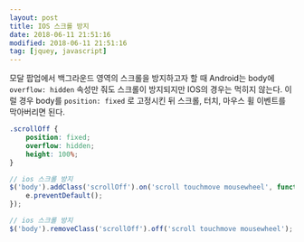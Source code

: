 ```yaml
---
layout: post
title: IOS 스크롤 방지
date: 2018-06-11 21:51:16
modified: 2018-06-11 21:51:16
tag: [jquey, javascript]
---
```


모달 팝업에서 백그라운드 영역의 스크롤을 방지하고자 할 때 Android는 body에 `overflow: hidden` 속성만 줘도 스크롤이 방지되지만 IOS의 경우는 먹히지 않는다. 이럴 경우 body를 `position: fixed` 로 고정시킨 뒤 스크롤, 터치, 마우스 휠 이벤트를 막아버리면 된다.

```css
.scrollOff {
    position: fixed;
    overflow: hidden;
    height: 100%;
}
```

```javascript
// ios 스크롤 방지
$('body').addClass('scrollOff').on('scroll touchmove mousewheel', function (e) {
    e.preventDefault();
});

// ios 스크롤 방지
$('body').removeClass('scrollOff').off('scroll touchmove mousewheel');
```

